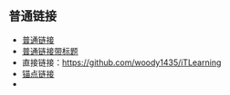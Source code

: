 ## 普通链接
- [普通链接](https://github.com/woody1435/iTLearning)
- [普通链接带标题](https://github.com/woody1435/iTLearning "github-iTLearning项目")
- 直接链接：<https://github.com/woody1435/iTLearning>
- [锚点链接][github]
- [github]:https://github.com/woody1435/iTLearning